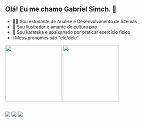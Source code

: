 ## Olá! Eu me chamo Gabriel Simch. 👋

- 👨‍💻 Sou estudante de Análise e Desenvolvimento de Sitemas
- 🎨 Sou ilustrador e amante de cultura pop
- 🥋 Sou karateka e apaixonado por praticar exercício físico
- ℹ️ Meus pronomes são "ele/dele"

<div>
  <a href="https://github.com/gabrielsimch">
  <img height="180em" src="https://github-readme-stats.vercel.app/api?username=gabrielsimch&show_icons=true&theme=dark&include_all_commits=true&count_private=true"/>
  <img height="180em" src="https://github-readme-stats.vercel.app/api/top-langs/?username=gabrielsimch&layout=compact&langs_count=16&theme=dark"/>
</div>

##

<div> 
    <a href="https://instagram.com/ilustra.gabrielsimch" target="_blank"><img src="https://img.shields.io/badge/-Instagram-%23E4405F?style=for-the-badge&logo=instagram&logoColor=white" target="_blank"></a>
    <a href = "mailto:simch.gabriel@gmail.com"><img src="https://img.shields.io/badge/-Gmail-%23333?style=for-the-badge&logo=gmail&logoColor=white" target="_blank"></a>
    <a href="https://www.linkedin.com/in/gabrielsimch" target="_blank"><img src="https://img.shields.io/badge/-LinkedIn-%230077B5?style=for-the-badge&logo=linkedin&logoColor=white" target="_blank"></a> 
  
</div>
